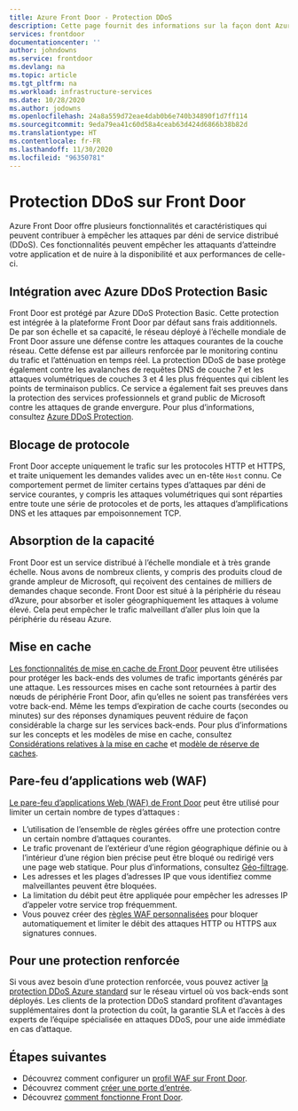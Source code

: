 ```yaml
---
title: Azure Front Door - Protection DDoS
description: Cette page fournit des informations sur la façon dont Azure Front Door vous aide à vous protéger contre les attaques DDoS.
services: frontdoor
documentationcenter: ''
author: johndowns
ms.service: frontdoor
ms.devlang: na
ms.topic: article
ms.tgt_pltfrm: na
ms.workload: infrastructure-services
ms.date: 10/28/2020
ms.author: jodowns
ms.openlocfilehash: 24a8a559d72eae4dab0b6e740b34890f1d7ff114
ms.sourcegitcommit: 9eda79ea41c60d58a4ceab63d424d6866b38b82d
ms.translationtype: HT
ms.contentlocale: fr-FR
ms.lasthandoff: 11/30/2020
ms.locfileid: "96350781"
---
```

# <a name="ddos-protection-on-front-door"></a>Protection DDoS sur Front Door

Azure Front Door offre plusieurs fonctionnalités et caractéristiques qui peuvent contribuer à empêcher les attaques par déni de service distribué (DDoS). Ces fonctionnalités peuvent empêcher les attaquants d’atteindre votre application et de nuire à la disponibilité et aux performances de celle-ci.

## <a name="integration-with-azure-ddos-protection-basic"></a>Intégration avec Azure DDoS Protection Basic

Front Door est protégé par Azure DDoS Protection Basic. Cette protection est intégrée à la plateforme Front Door par défaut sans frais additionnels. De par son échelle et sa capacité, le réseau déployé à l’échelle mondiale de Front Door assure une défense contre les attaques courantes de la couche réseau. Cette défense est par ailleurs renforcée par le monitoring continu du trafic et l’atténuation en temps réel. La protection DDoS de base protège également contre les avalanches de requêtes DNS de couche 7 et les attaques volumétriques de couches 3 et 4 les plus fréquentes qui ciblent les points de terminaison publics. Ce service a également fait ses preuves dans la protection des services professionnels et grand public de Microsoft contre les attaques de grande envergure. Pour plus d’informations, consultez [Azure DDoS Protection](../security/fundamentals/ddos-best-practices.md).

## <a name="protocol-blocking"></a>Blocage de protocole

Front Door accepte uniquement le trafic sur les protocoles HTTP et HTTPS, et traite uniquement les demandes valides avec un en-tête `Host` connu. Ce comportement permet de limiter certains types d’attaques par déni de service courantes, y compris les attaques volumétriques qui sont réparties entre toute une série de protocoles et de ports, les attaques d’amplifications DNS et les attaques par empoisonnement TCP.

## <a name="capacity-absorption"></a>Absorption de la capacité

Front Door est un service distribué à l’échelle mondiale et à très grande échelle. Nous avons de nombreux clients, y compris des produits cloud de grande ampleur de Microsoft, qui reçoivent des centaines de milliers de demandes chaque seconde. Front Door est situé à la périphérie du réseau d’Azure, pour absorber et isoler géographiquement les attaques à volume élevé. Cela peut empêcher le trafic malveillant d’aller plus loin que la périphérie du réseau Azure.

## <a name="caching"></a>Mise en cache

[Les fonctionnalités de mise en cache de Front Door](./front-door-caching.md) peuvent être utilisées pour protéger les back-ends des volumes de trafic importants générés par une attaque. Les ressources mises en cache sont retournées à partir des nœuds de périphérie Front Door, afin qu’elles ne soient pas transférées vers votre back-end. Même les temps d’expiration de cache courts (secondes ou minutes) sur des réponses dynamiques peuvent réduire de façon considérable la charge sur les services back-ends. Pour plus d’informations sur les concepts et les modèles de mise en cache, consultez [Considérations relatives à la mise en cache](/azure/architecture/best-practices/caching) et [modèle de réserve de caches](/azure/architecture/patterns/cache-aside).

## <a name="web-application-firewall-waf"></a>Pare-feu d’applications web (WAF)

[Le pare-feu d’applications Web (WAF) de Front Door](../web-application-firewall/afds/afds-overview.md) peut être utilisé pour limiter un certain nombre de types d’attaques :

* L’utilisation de l’ensemble de règles gérées offre une protection contre un certain nombre d’attaques courantes.
* Le trafic provenant de l’extérieur d’une région géographique définie ou à l’intérieur d’une région bien précise peut être bloqué ou redirigé vers une page web statique. Pour plus d’informations, consultez [Géo-filtrage](../web-application-firewall/afds/waf-front-door-geo-filtering.md).
* Les adresses et les plages d’adresses IP que vous identifiez comme malveillantes peuvent être bloquées.
* La limitation du débit peut être appliquée pour empêcher les adresses IP d’appeler votre service trop fréquemment.
* Vous pouvez créer des [règles WAF personnalisées](../web-application-firewall/afds/waf-front-door-custom-rules.md) pour bloquer automatiquement et limiter le débit des attaques HTTP ou HTTPS aux signatures connues.

## <a name="for-further-protection"></a>Pour une protection renforcée

Si vous avez besoin d’une protection renforcée, vous pouvez activer [la protection DDoS Azure standard](../security/fundamentals/ddos-best-practices.md#ddos-protection-standard) sur le réseau virtuel où vos back-ends sont déployés. Les clients de la protection DDoS standard profitent d’avantages supplémentaires dont la protection du coût, la garantie SLA et l’accès à des experts de l’équipe spécialisée en attaques DDoS, pour une aide immédiate en cas d’attaque.

## <a name="next-steps"></a>Étapes suivantes

- Découvrez comment configurer un [profil WAF sur Front Door](front-door-waf.md). 
- Découvrez comment [créer une porte d’entrée](quickstart-create-front-door.md).
- Découvrez [comment fonctionne Front Door](front-door-routing-architecture.md).